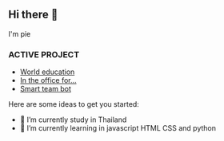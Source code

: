 ## Hi there 👋
I'm pie



### ACTIVE PROJECT
- <a href="https://worldeducation.vercel.app/">World education</a>
- <a href="https://in-the-office-for.web.app/">In the office for...</a>
- <a href="https://github.com/ronnapatsri/smartteam-bot">Smart team bot</a>



Here are some ideas to get you started:

- 🔭 I’m currently study in Thailand
- 🌱 I’m currently learning in javascript HTML CSS and python

